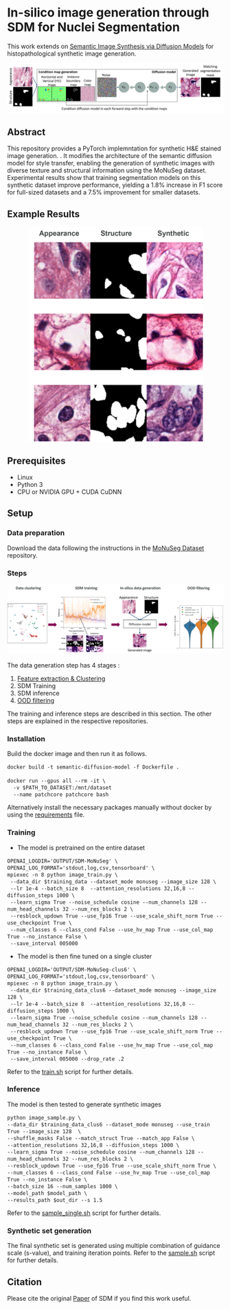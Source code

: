 # In-silico image generation through SDM for Nuclei Segmentation

This work extends on [Semantic Image Synthesis via Diffusion Models](https://github.com/WeilunWang/semantic-diffusion-model) for histopathological synthetic image generation. 

![model](./images/model.png)

## Abstract


<!-- # Semantic Image Synthesis via Diffusion Models (SDM)

&nbsp;

<img src='assets\results.png' align="left">  

&nbsp;

<img src='assets/diffusion.png' align="left">

&nbsp;

### [Paper](https://arxiv.org/abs/2207.00050)

[Weilun Wang](https://scholar.google.com/citations?hl=zh-CN&user=YfV4aCQAAAAJ), [Jianmin Bao](https://scholar.google.com/citations?hl=zh-CN&user=hjwvkYUAAAAJ), [Wengang Zhou](https://scholar.google.com/citations?hl=zh-CN&user=8s1JF8YAAAAJ), [Dongdong Chen](https://scholar.google.com/citations?hl=zh-CN&user=sYKpKqEAAAAJ), [Dong Chen](https://scholar.google.com/citations?hl=zh-CN&user=_fKSYOwAAAAJ), [Lu Yuan](https://scholar.google.com/citations?hl=zh-CN&user=k9TsUVsAAAAJ), [Houqiang Li](https://scholar.google.com/citations?hl=zh-CN&user=7sFMIKoAAAAJ), -->

<!-- Nuclei segmentation is a crucial task in histopathological image analysis and is essential for cancer diagnosis and treatment planning. Many approaches aim to automate this process using machine learning models, which typically require extensive amounts of data for training. However, data collection and annotation are often expensive,
time-consuming, and demand expertise in histopathology. Recent advances in diffusion models offer a solution by generating synthetic images to expand the size, diversity, and richness of datasets, thus improving the performance of downstream models and mitigating the challenge of limited annotated data, particularly in medical imaging. -->

This repository provides a PyTorch implemntation for synthetic H&E stained image generation. . It modifies the architecture of the semantic diffusion model for style transfer, enabling the generation of synthetic images with diverse texture and structural information using the MoNuSeg dataset. Experimental results show that training segmentation models on this synthetic dataset improve performance,
yielding a 1.8% increase in F1 score for full-sized datasets and a 7.5% improvement for smaller datasets.

<!-- We provide our PyTorch implementation of Semantic Image Synthesis via Diffusion Models (SDM). 
In this paper, we propose a novel framework based on DDPM for semantic image synthesis.
Unlike previous conditional diffusion model directly feeds the semantic layout and noisy image as input to a U-Net structure, which may not fully leverage the information in the input semantic mask,
our framework processes semantic layout and noisy image differently.
It feeds noisy image to the encoder of the U-Net structure while the semantic layout to the decoder by multi-layer spatially-adaptive normalization operators. 
To further improve the generation quality and semantic interpretability in semantic image synthesis, we introduce the classifier-free guidance sampling strategy, which acknowledge the scores of an unconditional model for sampling process.
Extensive experiments on three benchmark datasets demonstrate the effectiveness of our proposed method, achieving state-of-the-art performance in terms of fidelity (FID) and diversity (LPIPS). -->


## Example Results

<p align='center'>  
  <img src='images/inference_shape_feat.png' height="500">
</p>

<!-- * **Cityscapes:**

<p align='center'>  
  <img src='assets/cityscapes.png'/>
</p>

* **CelebA:**

<p align='center'>  
  <img src='assets/celeba.png'/>
</p>

* **ADE20K:**

<p align='center'>  
  <img src='assets/ade.png'/>
</p>

* **COCO-Stuff:**

<p align='center'>  
  <img src='assets/coco.png'/>
</p> -->

## Prerequisites
- Linux
- Python 3
- CPU or NVIDIA GPU + CUDA CuDNN

## Setup

### Data preparation

Download the data following the instructions in the [MoNuSeg Dataset](https://github.com/suren3141/MoNuSegDataset) repository.

### Steps

<p align='center'>  
  <img src='images/method.png'/>
</p>

The data generation step has 4 stages : 
1. [Feature extraction & Clustering](https://github.com/suren3141/patchcore-inspection/tree/main/src/feature_extractor)
2. SDM Training
3. SDM inference
4. [OOD filtering](https://github.com/suren3141/patchcore-inspection/)

The training and inference steps are described in this section. The other steps are explained in the respective repositories.

### Installation

Build the docker image and then run it as follows.

```shell
docker build -t semantic-diffusion-model -f Dockerfile .

docker run --gpus all --rm -it \
  -v $PATH_TO_DATASET:/mnt/dataset 
  --name patchcore patchcore bash
```

Alternatively install the necessary packages manually without docker by using the [requirements](./requirements.txt) file.

### Training

- The model is pretrained on the entire dataset

```shell
OPENAI_LOGDIR='OUTPUT/SDM-MoNuSeg' \
OPENAI_LOG_FORMAT='stdout,log,csv,tensorboard' \
mpiexec -n 8 python image_train.py \
 --data_dir $training_data --dataset_mode monuseg --image_size 128 \
 --lr 1e-4 --batch_size 8  --attention_resolutions 32,16,8 --diffusion_steps 1000 \
 --learn_sigma True --noise_schedule cosine --num_channels 128 --num_head_channels 32 --num_res_blocks 2 \
 --resblock_updown True --use_fp16 True --use_scale_shift_norm True --use_checkpoint True \
 --num_classes 6 --class_cond False --use_hv_map True --use_col_map True --no_instance False \
 --save_interval 005000
```

- The model is then fine tuned on a single cluster

```shell
OPENAI_LOGDIR='OUTPUT/SDM-MoNuSeg-clus6' \
OPENAI_LOG_FORMAT='stdout,log,csv,tensorboard' \
mpiexec -n 8 python image_train.py \
 --data_dir $training_data_clus6 --dataset_mode monuseg --image_size 128 \
 --lr 1e-4 --batch_size 8  --attention_resolutions 32,16,8 --diffusion_steps 1000 \
 --learn_sigma True --noise_schedule cosine --num_channels 128 --num_head_channels 32 --num_res_blocks 2 \
 --resblock_updown True --use_fp16 True --use_scale_shift_norm True --use_checkpoint True \
 --num_classes 6 --class_cond False --use_hv_map True --use_col_map True --no_instance False \
 --save_interval 005000 --drop_rate .2
```

Refer to the [train.sh](./scripts/train.sh) script for further details.

### Inference

The model is then tested to generate synthetic images

```shell
python image_sample.py \
--data_dir $training_data_clus6 --dataset_mode monuseg --use_train True --image_size 128  \
--shuffle_masks False --match_struct True --match_app False \
--attention_resolutions 32,16,8 --diffusion_steps 1000 \
--learn_sigma True --noise_schedule cosine --num_channels 128 --num_head_channels 32 --num_res_blocks 2 \
--resblock_updown True --use_fp16 True --use_scale_shift_norm True \
--num_classes 6 --class_cond False --use_hv_map True --use_col_map True --no_instance False \
--batch_size 16 --num_samples 1000 \
--model_path $model_path \
--results_path $out_dir --s 1.5
```

Refer to the [sample_single.sh](./scripts/sample_single.sh) script for further details.

### Synthetic set generation

The final synthetic set is generated using multiple combination of guidance scale (s-value), and training iteration points. Refer to the [sample.sh](./scripts/sample.sh) script for further details.

## Citation

Please cite the original [Paper](https://arxiv.org/abs/2207.00050) of SDM if you find this work useful.

<!-- ### Acknowledge
Our code is developed based on [guided-diffusion](https://github.com/openai/guided-diffusion). We also thank "test_with_FID.py" in [OASIS](https://github.com/boschresearch/OASIS) for FID computation, "lpips.py" in [stargan-v2](https://github.com/clovaai/stargan-v2) for LPIPS computation. -->
